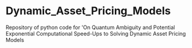 # Dynamic_Asset_Pricing_Models
Repository of python code for 'On Quantum Ambiguity and Potential Exponential Computational Speed-Ups to Solving Dynamic Asset Pricing Models
